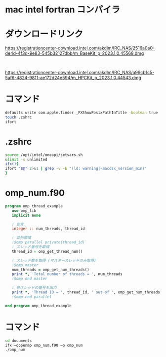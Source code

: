 # mac intel fortran コンパイラ

# ダウンロードリンク

https://registrationcenter-download.intel.com/akdlm/IRC_NAS/2516a0a0-de4d-4f3d-9e83-545b32127dbb/m_BaseKit_p_2023.1.0.45568.dmg

<br>

https://registrationcenter-download.intel.com/akdlm/IRC_NAS/a99cb1c5-5af6-4824-9811-ae172d24e594/m_HPCKit_p_2023.1.0.44543.dmg

# コマンド
```bash
defaults write com.apple.finder _FXShowPosixPathInTitle -boolean true
touch .zshrc
ifort
```

# .zshrc
```bash
source /opt/intel/oneapi/setvars.sh
ulimit -s unlimited
ifx(){
ifort "$@" 2>&1 | grep -v -E "(ld: warning|-macosx_version_min)"
}
```


# omp_num.f90
```fortran
program omp_thread_example
   use omp_lib
   implicit none

   ! 宣言
   integer :: num_threads, thread_id

   ! 並列領域
   !$omp parallel private(thread_id)
   ! スレッド番号を取得
   thread_id = omp_get_thread_num()

   ! スレッド数を取得 (マスタースレッドのみ取得)
   !$omp master
   num_threads = omp_get_num_threads()
   print *, 'Total number of threads = ', num_threads
   !$omp end master

   ! 各スレッドの番号を出力
   print *, 'Thread ID = ', thread_id, ' out of ', omp_get_num_threads()
   !$omp end parallel

end program omp_thread_example
```
# コマンド
```bash
cd documents
ifx –qopenmp omp_num.f90 –o omp_num
./omp_num
```

